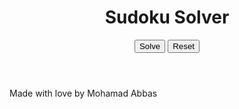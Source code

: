 <html>
	<head>
	  <meta charset="utf-8">
	  <title>Sudoku Solver</title>
      <link href="https://fonts.googleapis.com/css2?family=Roboto:wght@100&display=swap" rel="stylesheet">
   </head>
  <body>
    <header>
      <h1>Sudoku Solver</h1>
          <div id="Grid"></div>
          <div id="options" class="sudoku_options">
            <button id="solve">Solve</button>
            <button id="reset">Reset</button>
          </div>
    </header> 
   </body>
 <footer>
		<p>
		Made with love by Mohamad Abbas 	
		</p>	
</footer>

</html>

